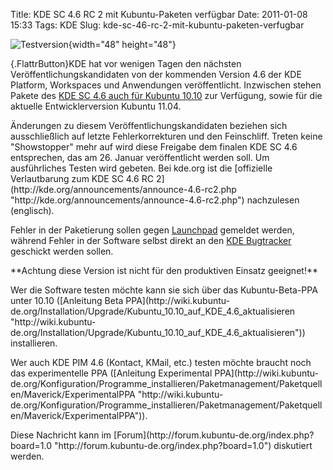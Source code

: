 Title: KDE SC 4.6 RC 2 mit Kubuntu-Paketen verfügbar
Date: 2011-01-08 15:33
Tags: KDE
Slug: kde-sc-46-rc-2-mit-kubuntu-paketen-verfugbar

![Testversion](http://wiki.kubuntu-de.org/images/Testsoftware48x48.png){width="48"
height="48"}

[](http://www.kubuntu-de.org/nachrichten/software/kde/2051-kde-sc-4-6-rc-2-mit-kubuntu-paketen-verfuegbar){.FlattrButton}KDE
hat vor wenigen Tagen den nächsten Veröffentlichungskandidaten von der
kommenden Version 4.6 der KDE Platform, Workspaces und Anwendungen
veröffentlicht. Inzwischen stehen Pakete des [KDE SC 4.6 auch für
Kubuntu
10.10](http://www.kubuntu.org/news/kde-4.6-rc-2 "http://www.kubuntu.org/news/kde-4.6-rc-2")
zur Verfügung, sowie für die aktuelle Entwicklerversion Kubuntu 11.04.

</p>
Änderungen zu diesem Veröffentlichungskandidaten beziehen sich
ausschließlich auf letzte Fehlerkorrekturen und den Feinschliff. Treten
keine "Showstopper" mehr auf wird diese Freigabe dem finalen KDE SC 4.6
entsprechen, das am 26. Januar veröffentlicht werden soll. Um
ausführliches Testen wird gebeten. Bei kde.org ist die [offizielle
Verlautbarung zum KDE SC 4.6 RC
2](http://kde.org/announcements/announce-4.6-rc2.php "http://kde.org/announcements/announce-4.6-rc2.php")
nachzulesen (englisch).

</p>
<!--break--><!--break-->

Fehler in der Paketierung sollen gegen
[Launchpad](https://bugs.launchpad.net/kubuntu-ppa "https://bugs.launchpad.net/kubuntu-ppa")
gemeldet werden, während Fehler in der Software selbst direkt an den
[KDE Bugtracker](http://bugs.kde.org "http://bugs.kde.org") geschickt
werden sollen.

</p>
**Achtung diese Version ist nicht für den produktiven Einsatz
geeignet!**

</p>
Wer die Software testen möchte kann sie sich über das Kubuntu-Beta-PPA
unter 10.10 ([Anleitung Beta
PPA](http://wiki.kubuntu-de.org/Installation/Upgrade/Kubuntu_10.10_auf_KDE_4.6_aktualisieren "http://wiki.kubuntu-de.org/Installation/Upgrade/Kubuntu_10.10_auf_KDE_4.6_aktualisieren"))
installieren.

</p>
Wer auch KDE PIM 4.6 (Kontact, KMail, etc.) testen möchte braucht noch
das experimentelle PPA ([Anleitung Experimental
PPA](http://wiki.kubuntu-de.org/Konfiguration/Programme_installieren/Paketmanagement/Paketquellen/Maverick/ExperimentalPPA "http://wiki.kubuntu-de.org/Konfiguration/Programme_installieren/Paketmanagement/Paketquellen/Maverick/ExperimentalPPA")).

</p>
Diese Nachricht kann im
[Forum](http://forum.kubuntu-de.org/index.php?board=1.0 "http://forum.kubuntu-de.org/index.php?board=1.0")
diskutiert werden.

</p>

